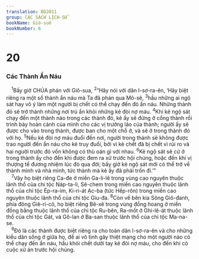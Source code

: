 ```yaml
---
translation: BD2011
group: CÁC SÁCH LỊCH-SỬ
bookName: Giô-suê 
bookNumber: 6
---
```


<div class="title"><h1>20</h1><h3>Các Thành Ẩn Náu</h3></div>
<span class="verse gios_20_1"> <sup>1</sup>Bấy giờ CHÚA phán với Giô-sua, </span>
<span class="verse gios_20_2"><sup>2</sup>“Hãy nói với dân I-sơ-ra-ên, ‘Hãy biệt riêng ra một số thành ẩn náu mà Ta đã phán qua Mô-sê, </span>
<span class="verse gios_20_3"><sup>3</sup>hầu những ai ngộ sát hay vô ý làm một người bị chết có thể chạy đến đó ẩn náu. Những thành đó sẽ trở thành những nơi trú ẩn khỏi những kẻ đòi nợ máu. </span>
<span class="verse gios_20_4"><sup>4</sup>Khi kẻ ngộ sát chạy đến một thành nào trong các thành đó, kẻ ấy sẽ đứng ở cổng thành rồi trình bày hoàn cảnh của mình cho các vị trưởng lão của thành; người ấy sẽ được cho vào trong thành, được ban cho một chỗ ở, và sẽ ở trong thành đó với họ. </span>
<span class="verse gios_20_5"><sup>5</sup>Nếu kẻ đòi nợ máu đuổi đến nơi, người trong thành sẽ không được trao người đến ẩn náu cho kẻ truy đuổi, bởi vì kẻ chết đã bị chết vì rủi ro và hai người trước đó vốn không có thù oán gì với nhau. </span>
<span class="verse gios_20_6"><sup>6</sup>Kẻ ngộ sát sẽ cứ ở trong thành ấy cho đến khi được đem ra xử trước hội chúng, hoặc đến khi vị thượng tế đương nhiệm lúc đó qua đời; bấy giờ kẻ ngộ sát mới có thể trở về thành mình và nhà mình, tức thành mà kẻ ấy đã phải trốn đi.’”<br/></span>
<span class="verse gios_20_7"> <sup>7</sup>Vậy họ biệt riêng Ca-đe ở miền Ga-li-lê trong vùng cao nguyên thuộc lãnh thổ của chi tộc Náp-ta-li, Sê-chem trong miền cao nguyên thuộc lãnh thổ của chi tộc Ép-ra-im, Ki-ri-át Ạc-ba (tức Hếp-rôn) trong miền cao nguyên thuộc lãnh thổ của chi tộc Giu-đa. </span>
<span class="verse gios_20_8"><sup>8</sup>Còn về bên kia Sông Giô-đanh, phía đông Giê-ri-cô, họ biệt riêng Bê-xê trong vùng đồng hoang ở miền đồng bằng thuộc lãnh thổ của chi tộc Ru-bên, Ra-mốt ở Ghi-lê-át thuộc lãnh thổ của chi tộc Gát, và Gô-lan ở Ba-san thuộc lãnh thổ của chi tộc Ma-na-se.<br/></span>
<span class="verse gios_20_9"> <sup>9</sup>Ðó là các thành được biệt riêng ra cho toàn dân I-sơ-ra-ên và cho những kiều dân sống ở giữa họ, để ai vô tình gây thiệt mạng cho một người nào có thể chạy đến ẩn náu, hầu khỏi chết dưới tay kẻ đòi nợ máu, cho đến khi có cuộc xử án trước hội chúng.<br/></span>
